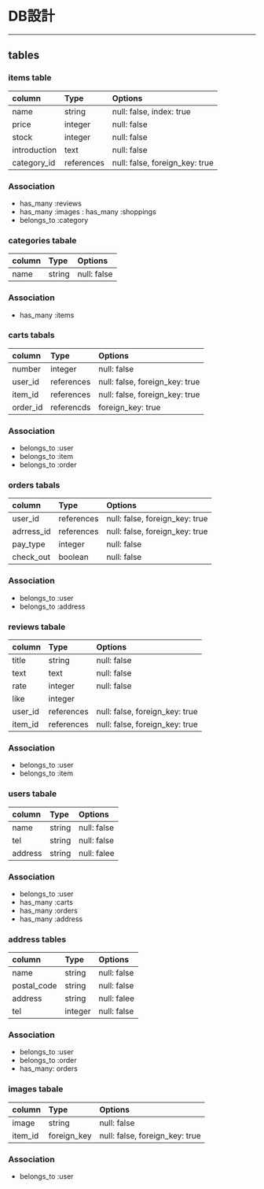 # DB設計
***
## tables
### items table
| column           | Type         | Options                                  |
|:-----------------|:-------------|:-----------------------------------------|
| name             | string       | null: false, index: true                 |
| price            | integer      | null: false                              |
| stock            | integer      | null: false                              |
| introduction     | text         | null: false                              |
| category_id      | references   | null: false, foreign_key: true           |
### Association
* has_many :reviews
* has_many :images
: has_many :shoppings
* belongs_to :category


### categories tabale
| column           | Type         | Options                                  |
|:-----------------|:-------------|:-----------------------------------------|
| name             | string       | null: false                              |
### Association
* has_many :items

### carts tabals
| column           | Type         | Options                                  |
|:-----------------|:-------------|:-----------------------------------------|
| number           | integer      | null: false                              |
| user_id          | references   | null: false, foreign_key: true           |
| item_id          | references   | null: false, foreign_key: true           |
| order_id         | referencds   | foreign_key: true
### Association
* belongs_to :user
* belongs_to :item
* belongs_to :order

### orders tabals
| column           | Type         | Options                                  |
|:-----------------|:-------------|:-----------------------------------------|
| user_id          | references   | null: false, foreign_key: true           |
| adrress_id       | references   | null: false, foreign_key: true
| pay_type         | integer      | null: false
| check_out        | boolean      | null: false
### Association
* belongs_to :user
* belongs_to :address

### reviews tabale
| column           | Type         | Options                                  |
|:-----------------|:-------------|:-----------------------------------------|
| title            | string       | null: false                              |
| text             | text         | null: false                              |
| rate             | integer      | null: false                              |
| like             | integer      |                                          |
| user_id          | references  | null: false, foreign_key: true            |
| item_id          | references  | null: false, foreign_key: true            |
### Association
* belongs_to :user
* belongs_to :item

### users tabale
| column           | Type         | Options                                  |
|:-----------------|:-------------|:-----------------------------------------|
| name             | string       | null: false                              |
| tel              | string       | null: false                              |
| address          | string       | null: falee                              |
### Association
* belongs_to :user
* has_many :carts
* has_many :orders
* has_many :address

### address tables
| column           | Type         | Options                                  |
|:-----------------|:-------------|:-----------------------------------------|
| name             | string       | null: false                              |
| postal_code      | string       | null: false                              |
| address          | string       | null: falee                              |
| tel              | integer      | null: false
### Association
* belongs_to :user
* belongs_to :order
* has_many: orders

### images tabale
| column           | Type         | Options                                  |
|:-----------------|:-------------|:-----------------------------------------|
| image            | string       | null: false                              |
| item_id          | foreign_key  | null: false, foreign_key: true           |
### Association
* belongs_to :user
